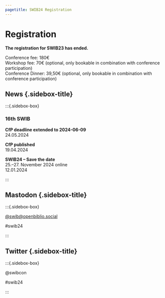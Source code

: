 ```yaml
---
pagetitle: SWIB24 Registration
---
```


<div id="main">

# Registration

<strong>The registration for SWIB23 has ended.</strong>

Conference fee: 180€\
Workshop fee: 70€ (optional, only bookable in combination with conference participation)\
Conference Dinner: 39,50€ (optional, only bookable in combination with conference participation)

</div>

<div id="sidebar">

## News {.sidebox-title}

:::{.sidebox-box}

### 16th SWIB

**CfP deadline extended to 2024-06-09**\
24.05.2024

**CfP published**\
19.04.2024

**SWIB24 – Save the date**\
25.–27. November 2024 online\
12.01.2024



:::


## Mastodon {.sidebox-title}

:::{.sidebox-box}

[\@swib@openbiblio.social](https://openbiblio.social/@swib)

#swib24

:::

## Twitter {.sidebox-title}

:::{.sidebox-box}

@swibcon

#swib24

:::

</div>



